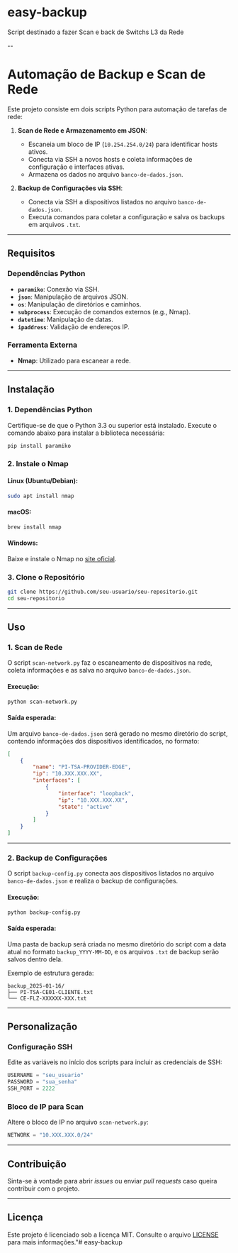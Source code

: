# easy-backup
Script destinado a fazer Scan e back de Switchs L3 da Rede


--

# **Automação de Backup e Scan de Rede**

Este projeto consiste em dois scripts Python para automação de tarefas de rede:

1. **Scan de Rede e Armazenamento em JSON**:
   - Escaneia um bloco de IP (`10.254.254.0/24`) para identificar hosts ativos.
   - Conecta via SSH a novos hosts e coleta informações de configuração e interfaces ativas.
   - Armazena os dados no arquivo `banco-de-dados.json`.

2. **Backup de Configurações via SSH**:
   - Conecta via SSH a dispositivos listados no arquivo `banco-de-dados.json`.
   - Executa comandos para coletar a configuração e salva os backups em arquivos `.txt`.

---

## **Requisitos**

### **Dependências Python**
- **`paramiko`**: Conexão via SSH.
- **`json`**: Manipulação de arquivos JSON.
- **`os`**: Manipulação de diretórios e caminhos.
- **`subprocess`**: Execução de comandos externos (e.g., Nmap).
- **`datetime`**: Manipulação de datas.
- **`ipaddress`**: Validação de endereços IP.

### **Ferramenta Externa**
- **Nmap**: Utilizado para escanear a rede.

---

## **Instalação**

### **1. Dependências Python**
Certifique-se de que o Python 3.3 ou superior está instalado. Execute o comando abaixo para instalar a biblioteca necessária:
```bash
pip install paramiko
```

### **2. Instale o Nmap**
#### Linux (Ubuntu/Debian):
```bash
sudo apt install nmap
```

#### macOS:
```bash
brew install nmap
```

#### Windows:
Baixe e instale o Nmap no [site oficial](https://nmap.org/download.html).

### **3. Clone o Repositório**
```bash
git clone https://github.com/seu-usuario/seu-repositorio.git
cd seu-repositorio
```

---

## **Uso**

### **1. Scan de Rede**
O script `scan-network.py` faz o escaneamento de dispositivos na rede, coleta informações e as salva no arquivo `banco-de-dados.json`.

#### **Execução:**
```bash
python scan-network.py
```

#### **Saída esperada:**
Um arquivo `banco-de-dados.json` será gerado no mesmo diretório do script, contendo informações dos dispositivos identificados, no formato:
```json
[
    {
        "name": "PI-TSA-PROVIDER-EDGE",
        "ip": "10.XXX.XXX.XX",
        "interfaces": [
            {
                "interface": "loopback",
                "ip": "10.XXX.XXX.XX",
                "state": "active"
            }
        ]
    }
]
```

---

### **2. Backup de Configurações**
O script `backup-config.py` conecta aos dispositivos listados no arquivo `banco-de-dados.json` e realiza o backup de configurações.

#### **Execução:**
```bash
python backup-config.py
```

#### **Saída esperada:**
Uma pasta de backup será criada no mesmo diretório do script com a data atual no formato `backup_YYYY-MM-DD`, e os arquivos `.txt` de backup serão salvos dentro dela.

Exemplo de estrutura gerada:
```
backup_2025-01-16/
├── PI-TSA-CE01-CLIENTE.txt
└── CE-FLZ-XXXXXX-XXX.txt
```

---

## **Personalização**

### **Configuração SSH**
Edite as variáveis no início dos scripts para incluir as credenciais de SSH:
```python
USERNAME = "seu_usuario"
PASSWORD = "sua_senha"
SSH_PORT = 2222
```

### **Bloco de IP para Scan**
Altere o bloco de IP no arquivo `scan-network.py`:
```python
NETWORK = "10.XXX.XXX.0/24"
```

---

## **Contribuição**
Sinta-se à vontade para abrir _issues_ ou enviar _pull requests_ caso queira contribuir com o projeto.

---

## **Licença**
Este projeto é licenciado sob a licença MIT. Consulte o arquivo [LICENSE](LICENSE) para mais informações."# easy-backup
